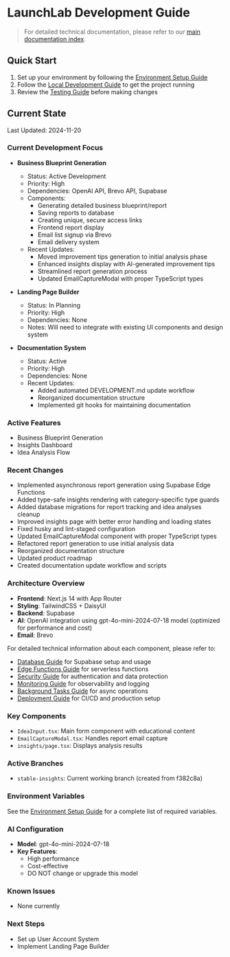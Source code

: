# LaunchLab Development Guide

> For detailed technical documentation, please refer to our [main documentation index](./index.md).

## Quick Start

1. Set up your environment by following the [Environment Setup Guide](./environment-setup.md)
2. Follow the [Local Development Guide](./local-development.md) to get the project running
3. Review the [Testing Guide](./testing.md) before making changes

## Current State

Last Updated: 2024-11-20

### Current Development Focus

- **Business Blueprint Generation**

  - Status: Active Development
  - Priority: High
  - Dependencies: OpenAI API, Brevo API, Supabase
  - Components:
    - Generating detailed business blueprint/report
    - Saving reports to database
    - Creating unique, secure access links
    - Frontend report display
    - Email list signup via Brevo
    - Email delivery system
  - Recent Updates:
    - Moved improvement tips generation to initial analysis phase
    - Enhanced insights display with AI-generated improvement tips
    - Streamlined report generation process
    - Updated EmailCaptureModal with proper TypeScript types

- **Landing Page Builder**

  - Status: In Planning
  - Priority: High
  - Dependencies: None
  - Notes: Will need to integrate with existing UI components and design system

- **Documentation System**
  - Status: Active
  - Priority: High
  - Dependencies: None
  - Recent Updates:
    - Added automated DEVELOPMENT.md update workflow
    - Reorganized documentation structure
    - Implemented git hooks for maintaining documentation

### Active Features

- Business Blueprint Generation
- Insights Dashboard
- Idea Analysis Flow

### Recent Changes

- Implemented asynchronous report generation using Supabase Edge Functions
- Added type-safe insights rendering with category-specific type guards
- Added database migrations for report tracking and idea analyses cleanup
- Improved insights page with better error handling and loading states
- Fixed husky and lint-staged configuration
- Updated EmailCaptureModal component with proper TypeScript types
- Refactored report generation to use initial analysis data
- Reorganized documentation structure
- Updated product roadmap
- Created documentation update workflow and scripts

### Architecture Overview

- **Frontend**: Next.js 14 with App Router
- **Styling**: TailwindCSS + DaisyUI
- **Backend**: Supabase
- **AI**: OpenAI integration using gpt-4o-mini-2024-07-18 model (optimized for performance and cost)
- **Email**: Brevo

For detailed technical information about each component, please refer to:

- [Database Guide](./database.md) for Supabase setup and usage
- [Edge Functions Guide](./edge-functions.md) for serverless functions
- [Security Guide](./security.md) for authentication and data protection
- [Monitoring Guide](./monitoring.md) for observability and logging
- [Background Tasks Guide](./background-tasks.md) for async operations
- [Deployment Guide](./deployment.md) for CI/CD and production setup

### Key Components

- `IdeaInput.tsx`: Main form component with educational content
- `EmailCaptureModal.tsx`: Handles report email capture
- `insights/page.tsx`: Displays analysis results

### Active Branches

- `stable-insights`: Current working branch (created from f382c8a)

### Environment Variables

See the [Environment Setup Guide](./environment-setup.md) for a complete list of required variables.

### AI Configuration

- **Model**: gpt-4o-mini-2024-07-18
- **Key Features**:
  - High performance
  - Cost-effective
  - DO NOT change or upgrade this model

### Known Issues

- None currently

### Next Steps

- Set up User Account System
- Implement Landing Page Builder
